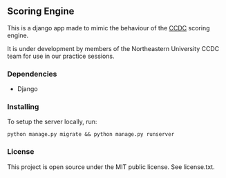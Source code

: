 ## Scoring Engine

This is a django app made to mimic the behaviour of the
[CCDC](http://www.nationalccdc.org/) scoring engine.

It is under development by members of the Northeastern University CCDC team for
use in our practice sessions.

### Dependencies

- Django

### Installing

To setup the server locally, run:

`python manage.py migrate && python manage.py runserver`

### License

This project is open source under the MIT public license. See license.txt.
